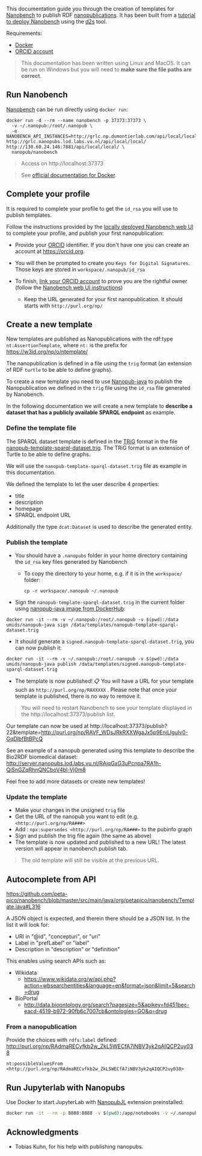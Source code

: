 This documentation guide you through the creation of templates for [Nanobench](https://github.com/peta-pico/nanobench) to publish RDF [nanopublications](http://nanopub.org). It has been built from a [tutorial to deploy Nanobench](https://d2s.semanticscience.org/blog/2020/04/13/usecase-nanopublication) using the [d2s](https://pypi.org/project/d2s/) tool.

Requirements:

* [Docker](https://www.docker.com/)
* [ORCID account](https://orcid.org)

> This documentation has been written using Linux and MacOS. It can be run on Windows but you will need to **make sure the file paths are correct**.

## Run Nanobench

[Nanobench](https://github.com/peta-pico/nanobench) can be run directly using `docker run`:

```shell
docker run -d --rm --name nanobench -p 37373:37373 \
  -v ~/.nanopub:/root/.nanopub \
  -e NANOBENCH_API_INSTANCES=http://grlc.np.dumontierlab.com/api/local/local/ http://grlc.nanopubs.lod.labs.vu.nl/api/local/local/ http://130.60.24.146:7881/api/local/local/ \
  nanopub/nanobench
```

> Access on http://localhost:37373

> See [official documentation for Docker](https://github.com/peta-pico/nanobench/blob/master/INSTALL-with-Docker.md).

## Complete your profile

It is required to complete your profile to get the `id_rsa` you will use to publish templates.

Follow the instructions provided by the [locally deployed Nanobench web UI](http://localhost:37373/) to complete your profile, and publish your first nanopublication:

* Provide your [ORCID](https://orcid.org) identifier. If you don't have one you can create an account at https://orcid.org.

* You will then be prompted to create you `Keys for Digital Signatures`. Those keys are stored in `workspace/.nanopub/id_rsa`
* To finish, [link your ORCID account](http://localhost:37373/orcidlinking) to prove you are the rightful owner (follow the [Nanobench web UI instructions](http://localhost:37373/orcidlinking))
  * Keep the URL generated for your first nanopublication. It should starts with `http://purl.org/np/`

## Create a new template

New templates are published as Nanopublications with the rdf:type `nt:AssertionTemplate`, where `nt:` is the prefix for https://w3id.org/np/o/ntemplate/

The nanopublication is defined in a file using the `trig` format (an extension of RDF `turtle` to be able to define graphs).

To create a new template you need to use [Nanopub-java](https://github.com/Nanopublication/nanopub-java) to publish the Nanopublication we defined in the `trig` file using the `id_rsa` file generated by Nanobench.

In the following documentation we will create a new template to **describe a dataset that has a publicly available SPARQL endpoint** as example.

### Define the template file

The SPARQL dataset template is defined in the [TRiG](https://en.wikipedia.org/wiki/TriG_(syntax)) format in the file [nanopub-template-sparql-dataset.trig](https://github.com/MaastrichtU-IDS/nanobench-templates/blob/master/nanopub-template-sparql-dataset.trig). The TRiG format is an extension of Turtle to be able to define graphs.

We will use the `nanopub-template-sparql-dataset.trig` file as example in this documentation.

We defined the template to let the user describe 4 properties:

* title
* description
* homepage
* SPARQL endpoint URL

Additionally the type `dcat:Dataset` is used to describe the generated entity.

### Publish the template

* You should have a `.nanopubs` folder in your home directory containing the `id_rsa` key files generated by Nanobench 

  * To copy the directory to your home, e.g. if it is in the `workspace/` folder:

    ```shell
    cp -r workspace/.nanopub ~/.nanopub
    ```

* Sign the `nanopub-template-sparql-dataset.trig` in the current folder using [nanopub-java image from DockerHub](https://hub.docker.com/repository/docker/umids/nanopub-java):

```shell
docker run -it --rm -v ~/.nanopub:/root/.nanopub -v $(pwd):/data umids/nanopub-java sign /data/templates/nanopub-template-sparql-dataset.trig
```

* It should generate a `signed.nanopub-template-sparql-dataset.trig`, you can now publish it:

```shell
docker run -it --rm -v ~/.nanopub:/root/.nanopub -v $(pwd):/data umids/nanopub-java publish /data/templates/signed.nanopub-template-sparql-dataset.trig
```

* The template is now published! 📋 You will have a URL for your template such as `http://purl.org/np/RAXXXXX` . Please note that once your template is published, there is no way to remove it. 

> You will need to restart Nanobench to see your template displayed in the http://localhost:37373/publish list. 

Our template can now be used at http://localhost:37373/publish?22&template=http://purl.org/np/RAVF_WDsJRkRXXWgaJx5p9EnjLIguIv0-GqDlbfBtBPcQ 

See an example of a nanopub generated using this template to describe the Bio2RDF biomedical dataset: http://server.nanopubs.lod.labs.vu.nl/RAjqGxG3uPcnpa7RA1h-QiSnGZqRhnQNCboV4bl-Vj0m8 

Feel free to add more datasets or create new templates!

### Update the template

* Make your changes in the unsigned `trig` file
* Get the URL of the nanopub you want to edit (e.g. `<http://purl.org/np/RA###>`
* Add : `npx:supersedes <http://purl.org/np/RA###>` to the pubinfo graph
* Sign and publish the trig file again (the same as above)
* The template is now updated and published to a new URL! The latest version will appear in nanobench publish tab.

> The old template will still be visible at the previous URL.

## Autocomplete from API


https://github.com/peta-pico/nanobench/blob/master/src/main/java/org/petapico/nanobench/Template.java#L316

A JSON object is expected, and therein there should be a JSON list. In the list it will look for:

* URI in "@id", "concepturi", or "uri"
* Label in "prefLabel" or "label"
* Description in "description" or "definition"

This enables using search APIs such as:

* Wikidata
  * https://www.wikidata.org/w/api.php?action=wbsearchentities&language=en&format=json&limit=5&search=drug
* BioPortal
  * http://data.bioontology.org/search?pagesize=5&apikey=fd451bec-eacd-4519-b972-90fb6c7007cb&ontologies=GO&q=drug

### From a nanopublication

Provide the choices with `rdfs:label` defined: http://purl.org/np/RAdmaRECvfkb2w_ZkL5WECfA7iNBV3yk2qAIQCP2uy038

```
nt:possibleValuesFrom <http://purl.org/np/RAdmaRECvfkb2w_ZkL5WECfA7iNBV3yk2qAIQCP2uy038>
```

## Run Jupyterlab with Nanopubs

Use Docker to start JupyterLab with [NanopubJL](https://github.com/fair-workflows/NanopubJL) extension preinstalled:

```bash
docker run -it --rm -p 8888:8888 -v $(pwd):/app/notebooks -v ~/.nanopub:/root/.nanopub -e JUPYTER_TOKEN=password ghcr.io/maastrichtu-ids/jupyterlab-nanopub:latest
```

## Acknowledgments

* Tobias Kuhn, for his help with publishing nanopubs.